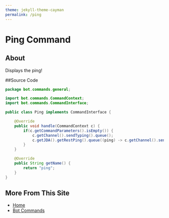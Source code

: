 ```yaml
---
theme: jekyll-theme-cayman
permalink: /ping
---
```

# Ping Command

## About
Displays the ping!

##Source Code
```java
package bot.commands.general;

import bot.commands.CommandContext;
import bot.commands.CommandInterface;

public class Ping implements CommandInterface {

    @Override
    public void handle(CommandContext c) {
        if(c.getCommandParameters().isEmpty()) {
            c.getChannel().sendTyping().queue();
            c.getJDA().getRestPing().queue((ping) -> c.getChannel().sendMessage("Bot Latency: "+ ping +" ms | Discord API Latency: "+ c.getJDA().getGatewayPing() +" ms").queue());
        }
    }

    @Override
    public String getName() {
        return "ping";
    }
}
```

## More From This Site
* [Home](https://rafi-99.github.io/The-Monitor/)
* [Bot Commands](https://rafi-99.github.io/The-Monitor/commands)
